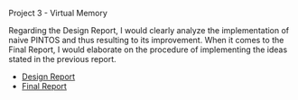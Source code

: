 Project 3 - Virtual Memory

Regarding the Design Report, I would clearly analyze the implementation of naive PINTOS and thus resulting to its improvement. When it comes to the Final Report, I would elaborate on the procedure of implementing the ideas stated in the previous report. 


* [Design Report](https://github.com/khaukhau/PINTOS-Project/blob/Project-3/Khau%20Lien%20Kiet%20-%2049004033_Design%20Report.pdf)
* [Final Report](https://github.com/khaukhau/PINTOS-Project/blob/Project-3/Khau%20Lien%20Kiet_49004033-Final%20Report.pdf)
